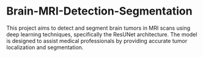 # Brain-MRI-Detection-Segmentation
This project aims to detect and segment brain tumors in MRI scans using deep learning techniques, specifically the ResUNet architecture. The model is designed to assist medical professionals by providing accurate tumor localization and segmentation.
